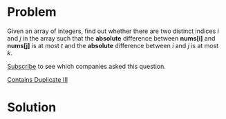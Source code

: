 
# Problem

Given an array of integers, find out whether there are two distinct indices
_i_ and _j_ in the array such that the **absolute** difference between
**nums[i]** and **nums[j]** is at most _t_ and the **absolute** difference
between _i_ and _j_ is at most _k_.

[Subscribe](/subscribe/) to see which companies asked this question.



[Contains Duplicate III](https://leetcode.com/problems/contains-duplicate-iii)

# Solution



